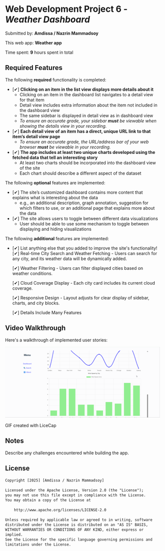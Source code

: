 # Web Development Project 6 - *Weather Dashboard*

Submitted by: **Amdissa / Nazrin Mammadsoy**

This web app: **Weather app**

Time spent: **9** hours spent in total

## Required Features

The following **required** functionality is completed:

- [✔] **Clicking on an item in the list view displays more details about it**
  - Clicking on an item in the dashboard list navigates to a detail view for that item
  - Detail view includes extra information about the item not included in the dashboard view
  - The same sidebar is displayed in detail view as in dashboard view
  - *To ensure an accurate grade, your sidebar **must** be viewable when showing the details view in your recording.*
- [✔] **Each detail view of an item has a direct, unique URL link to that item’s detail view page**
  -  *To ensure an accurate grade, the URL/address bar of your web browser **must** be viewable in your recording.*
- [✔] **The app includes at least two unique charts developed using the fetched data that tell an interesting story**
  - At least two charts should be incorporated into the dashboard view of the site
  - Each chart should describe a different aspect of the dataset


The following **optional** features are implemented:

- [✔] The site’s customized dashboard contains more content that explains what is interesting about the data 
  - e.g., an additional description, graph annotation, suggestion for which filters to use, or an additional page that explains more about the data
- [✔] The site allows users to toggle between different data visualizations
  - User should be able to use some mechanism to toggle between displaying and hiding visualizations 

  
The following **additional** features are implemented:

* [✔] List anything else that you added to improve the site's functionality!
    [✔] Real-time City Search and Weather Fetching
      - Users can search for any city, and its weather data will be dynamically added.

    [✔] Weather Filtering
      - Users can filter displayed cities based on weather conditions.

    [✔] Cloud Coverage Display
      - Each city card includes its current cloud coverage.

    [✔] Responsive Design
      - Layout adjusts for clear display of sidebar, charts, and city blocks.

    [✔] Details Include Many Features



## Video Walkthrough

Here's a walkthrough of implemented user stories:

<img src='https://github.com/amdissa/Web-102-Assignments/blob/main/Project%206/walkthrough_project_6.gif' title='Video Walkthrough' width='' alt='Video Walkthrough' />

<!-- Replace this with whatever GIF tool you used! -->
GIF created with LiceCap  
<!-- Recommended tools:
[Kap](https://getkap.co/) for macOS
[ScreenToGif](https://www.screentogif.com/) for Windows
[peek](https://github.com/phw/peek) for Linux. -->

## Notes

Describe any challenges encountered while building the app.

## License

    Copyright [2025] [Amdissa / Nazrin Mammadsoy]

    Licensed under the Apache License, Version 2.0 (the "License");
    you may not use this file except in compliance with the License.
    You may obtain a copy of the License at

        http://www.apache.org/licenses/LICENSE-2.0

    Unless required by applicable law or agreed to in writing, software
    distributed under the License is distributed on an "AS IS" BASIS,
    WITHOUT WARRANTIES OR CONDITIONS OF ANY KIND, either express or implied.
    See the License for the specific language governing permissions and
    limitations under the License.
